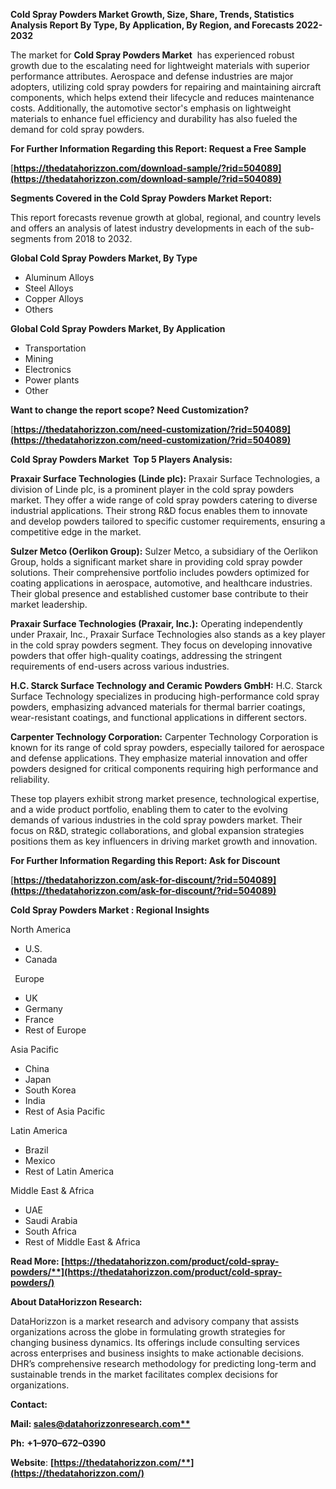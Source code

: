 ﻿**Cold Spray Powders  Market Growth, Size, Share, Trends, Statistics Analysis Report By Type, By Application, By Region, and Forecasts 2022-2032**

The market for **Cold Spray Powders Market**  has experienced robust growth due to the escalating need for lightweight materials with superior performance attributes. Aerospace and defense industries are major adopters, utilizing cold spray powders for repairing and maintaining aircraft components, which helps extend their lifecycle and reduces maintenance costs. Additionally, the automotive sector's emphasis on lightweight materials to enhance fuel efficiency and durability has also fueled the demand for cold spray powders. 

**For Further Information Regarding this Report: Request a Free Sample**	

[**https://thedatahorizzon.com/download-sample/?rid=504089](https://thedatahorizzon.com/download-sample/?rid=504089)** 

**Segments Covered in the Cold Spray Powders Market Report:**

This report forecasts revenue growth at global, regional, and country levels and offers an analysis of latest industry developments in each of the sub-segments from 2018 to 2032.

**Global Cold Spray Powders Market, By Type**

- Aluminum Alloys
- Steel Alloys
- Copper Alloys
- Others

**Global Cold Spray Powders Market, By Application**

- Transportation
- Mining
- Electronics
- Power plants
- Other

**Want to change the report scope? Need Customization?**

[**https://thedatahorizzon.com/need-customization/?rid=504089](https://thedatahorizzon.com/need-customization/?rid=504089)** 

**Cold Spray Powders Market  Top 5 Players Analysis:**

**Praxair Surface Technologies (Linde plc):** Praxair Surface Technologies, a division of Linde plc, is a prominent player in the cold spray powders market. They offer a wide range of cold spray powders catering to diverse industrial applications. Their strong R&D focus enables them to innovate and develop powders tailored to specific customer requirements, ensuring a competitive edge in the market.

**Sulzer Metco (Oerlikon Group):** Sulzer Metco, a subsidiary of the Oerlikon Group, holds a significant market share in providing cold spray powder solutions. Their comprehensive portfolio includes powders optimized for coating applications in aerospace, automotive, and healthcare industries. Their global presence and established customer base contribute to their market leadership.

**Praxair Surface Technologies (Praxair, Inc.):** Operating independently under Praxair, Inc., Praxair Surface Technologies also stands as a key player in the cold spray powders segment. They focus on developing innovative powders that offer high-quality coatings, addressing the stringent requirements of end-users across various industries.

**H.C. Starck Surface Technology and Ceramic Powders GmbH:** H.C. Starck Surface Technology specializes in producing high-performance cold spray powders, emphasizing advanced materials for thermal barrier coatings, wear-resistant coatings, and functional applications in different sectors.

**Carpenter Technology Corporation:** Carpenter Technology Corporation is known for its range of cold spray powders, especially tailored for aerospace and defense applications. They emphasize material innovation and offer powders designed for critical components requiring high performance and reliability.

These top players exhibit strong market presence, technological expertise, and a wide product portfolio, enabling them to cater to the evolving demands of various industries in the cold spray powders market. Their focus on R&D, strategic collaborations, and global expansion strategies positions them as key influencers in driving market growth and innovation.

**For Further Information Regarding this Report: Ask for Discount**	

[**https://thedatahorizzon.com/ask-for-discount/?rid=504089](https://thedatahorizzon.com/ask-for-discount/?rid=504089)** 

**Cold Spray Powders Market : Regional Insights**

North America

- U.S.
- Canada

` `Europe

- UK
- Germany
- France
- Rest of Europe

Asia Pacific

- China
- Japan
- South Korea
- India
- Rest of Asia Pacific

Latin America

- Brazil
- Mexico
- Rest of Latin America

Middle East & Africa

- UAE
- Saudi Arabia
- South Africa
- Rest of Middle East & Africa

**Read More: [https://thedatahorizzon.com/product/cold-spray-powders/**](https://thedatahorizzon.com/product/cold-spray-powders/)** 

**About DataHorizzon Research:**

DataHorizzon is a market research and advisory company that assists organizations across the globe in formulating growth strategies for changing business dynamics. Its offerings include consulting services across enterprises and business insights to make actionable decisions. DHR’s comprehensive research methodology for predicting long-term and sustainable trends in the market facilitates complex decisions for organizations.

**Contact:**

**Mail: [sales@datahorizzonresearch.com**](mailto:sales@datahorizzonresearch.com)**

**Ph:** **+1–970–672–0390**

**Website**: **[https://thedatahorizzon.com/**](https://thedatahorizzon.com/)**


